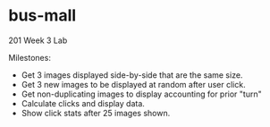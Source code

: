 # bus-mall
201 Week 3 Lab

Milestones:
- Get 3 images displayed side-by-side that are the same size.
- Get 3 new images to be displayed at random after user click.
- Get non-duplicating images to display accounting for prior "turn"
- Calculate clicks and display data.
- Show click stats after 25 images shown.
